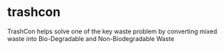 # trashcon
TrashCon helps solve one of the key waste problem by converting mixed waste into Bio-Degradable and Non-Biodegradable Waste
